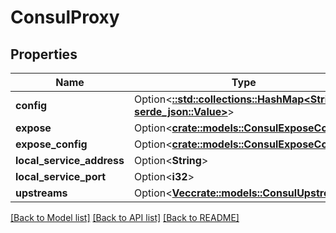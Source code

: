 # ConsulProxy

## Properties

Name | Type | Description | Notes
------------ | ------------- | ------------- | -------------
**config** | Option<[**::std::collections::HashMap<String, serde_json::Value>**](serde_json::Value.md)> |  | [optional]
**expose** | Option<[**crate::models::ConsulExposeConfig**](ConsulExposeConfig.md)> |  | [optional]
**expose_config** | Option<[**crate::models::ConsulExposeConfig**](ConsulExposeConfig.md)> |  | [optional]
**local_service_address** | Option<**String**> |  | [optional]
**local_service_port** | Option<**i32**> |  | [optional]
**upstreams** | Option<[**Vec<crate::models::ConsulUpstream>**](ConsulUpstream.md)> |  | [optional]

[[Back to Model list]](../README.md#documentation-for-models) [[Back to API list]](../README.md#documentation-for-api-endpoints) [[Back to README]](../README.md)


